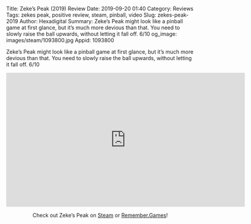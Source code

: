 Title: Zeke’s Peak (2019) Review
Date: 2019-09-20 01:40
Category: Reviews
Tags: zekes peak, positive review, steam, pinball, video
Slug: zekes-peak-2019
Author: Hexadigital
Summary: Zeke’s Peak might look like a pinball game at first glance, but it’s much more devious than that. You need to slowly raise the ball upwards, without letting it fall off. 6/10
og_image: images/steam/1093800.jpg
Appid: 1093800

Zeke’s Peak might look like a pinball game at first glance, but it’s much more devious than that. You need to slowly raise the ball upwards, without letting it fall off. 6/10

<center><iframe src="https://www.youtube.com/embed/JBZqzX6beCE?feature=oembed" allow="accelerometer; autoplay; encrypted-media; gyroscope; picture-in-picture" width="640" height="360" frameborder="0"></iframe>

Check out Zeke’s Peak on [Steam](https://store.steampowered.com/app/1093800/?curator_clanid=34633900) or [Remember.Games](https://remember.games/game/2723/)!</center>